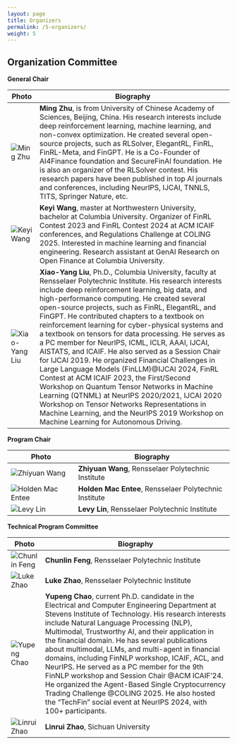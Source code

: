 ```yaml
---
layout: page
title: Organizers
permalink: /5-organizers/
weight: 5
---
```


## Organization Committee

**General Chair**  

| Photo                | Biography |
|----------------------|-----------------------------------------------------------------------------------------------------------------------------------------------------------------------------------------------------------------------------------------------------------------------------------------------------------------------------------------------------------------------------------------------------------------------------------------------------------------------------------------------------------------------------------------------------------------------------------------------------------------------------------------------------------------------------------------------------------------------------------------------------------------------------------------------------------------------------------------------------------------------------------------------------------------------------------------------|
| ![Ming Zhu](https://github.com/Open-Finance-Lab/RLSolver_Contest_2025/blob/main/docs/assets/organizers/MingZhu.jpg?raw=true)      | **Ming Zhu**, is from University of Chinese Academy of Sciences, Beijing, China. His research interests include deep reinforcement learning, machine learning, and non-convex optimization. He created several open-source projects, such as RLSolver, ElegantRL, FinRL, FinRL-Meta, and FinGPT. He is a Co-Founder of AI4Finance foundation and SecureFinAI foundation. He is also an organizer of the RLSolver contest. His research papers have been published in top AI journals and conferences, including NeurIPS, IJCAI, TNNLS, TITS, Springer Nature, etc.                                                                                                                                                                                                                                                                                                                                          |
| ![Keyi Wang](https://github.com/Open-Finance-Lab/RLSolver_Contest_2025/blob/main/docs/assets/organizers/keyi.jpeg?raw=true)      | **Keyi Wang**, master at Northwestern University, bachelor at Columbia University. Organizer of FinRL Contest 2023 and  FinRL Contest 2024 at ACM ICAIF conferences, and Regulations Challenge at COLING 2025. Interested in machine learning and financial engineering. Research assistant at GenAI Research on Open Finance at Columbia University.                                                                                                                                                                                                                                                                                                                                                                                                                                                                                                                                                                                         |
| ![Xiao-Yang Liu](https://github.com/Open-Finance-Lab/RLSolver_Contest_2025/blob/main/docs/assets/organizers/supervisors/liu-xy.png?raw=true)   | **Xiao-Yang Liu**, Ph.D., Columbia University, faculty at Rensselaer Polytechnic Institute. His research interests include deep reinforcement learning, big data, and high-performance computing. He created several open-source projects, such as FinRL, ElegantRL, and FinGPT. He contributed chapters to a textbook on reinforcement learning for cyber-physical systems and a textbook on tensors for data processing. He serves as a PC member for NeurIPS, ICML, ICLR, AAAI, IJCAI, AISTATS, and ICAIF. He also served as a Session Chair for IJCAI 2019. He organized Financial Challenges in Large Language Models (FinLLM)@IJCAI 2024, FinRL Contest at ACM ICAIF 2023, the First/Second Workshop on Quantum Tensor Networks in Machine Learning (QTNML) at NeurIPS 2020/2021, IJCAI 2020 Workshop on Tensor Networks Representations in Machine Learning, and the NeurIPS 2019 Workshop on Machine Learning for Autonomous Driving. |

**Program Chair**  

| Photo                | Biography              |
|----------------------|-------------------|
| ![Zhiyuan Wang](https://github.com/Open-Finance-Lab/RLSolver_Contest_2025/blob/main/docs/assets/organizers/1.png?raw=true)      | **Zhiyuan Wang**, Rensselaer Polytechnic Institute|
| ![Holden Mac Entee](https://github.com/Open-Finance-Lab/RLSolver_Contest_2025/blob/main/docs/assets/organizers/1.png?raw=true)      | **Holden Mac Entee**, Rensselaer Polytechnic Institute|
| ![Levy Lin](https://github.com/Open-Finance-Lab/RLSolver_Contest_2025/blob/main/docs/assets/organizers/1.png?raw=true)      | **Levy Lin**, Rensselaer Polytechnic Institute|


**Technical Program Committee**  

| Photo                | Biography              |
|----------------------|-------------------|
| ![Chunlin Feng](https://github.com/Open-Finance-Lab/RLSolver_Contest_2025/blob/main/docs/assets/organizers/1.png?raw=true)      | **Chunlin Feng**, Rensselaer Polytechnic Institute|
| ![Luke Zhao](https://github.com/Open-Finance-Lab/RLSolver_Contest_2025/blob/main/docs/assets/organizers/1.png?raw=true)      | **Luke Zhao**, Rensselaer Polytechnic Institute|
| ![Yupeng Chao](https://github.com/Open-Finance-Lab/RLSolver_Contest_2025/blob/main/docs/assets/organizers/yupeng_cao.png?raw=true)      | **Yupeng Chao**, current Ph.D. candidate in the Electrical and Computer Engineering Department at Stevens Institute of Technology. His research interests include Natural Language Processing (NLP), Multimodal, Trustworthy AI, and their application in the financial domain. He has several publications about multimodal, LLMs, and multi-agent in financial domains, including FinNLP workshop, ICAIF, ACL, and NeurIPS. He served as a PC member for the 9th FinNLP workshop and Session Chair @ACM ICAIF’24. He organized the Agent-Based Single Cryptocurrency Trading Challenge @COLING 2025. He also hosted the “TechFin” social event at NeurIPS 2024, with 100+ participants.|
| ![Linrui Zhao](https://github.com/Open-Finance-Lab/RLSolver_Contest_2025/blob/main/docs/assets/organizers/Linrui_Zhao.jpg?raw=true)      | **Linrui Zhao**, Sichuan University|




